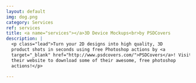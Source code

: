 ```yaml
---
layout: default
img: dog.png
category: Services
ref: services
title: <a name="services"></a>3D Device Mockups<br>by PSDCovers
description: |
  <p class="lead">Turn your 2D designs into high quality, 3D
  product shots in seconds using free Photoshop actions by <a
  target="_blank" href="http://www.psdcovers.com/">PSDCovers</a>! Visit
  their website to download some of their awesome, free photoshop
  actions!</p>

---
```

